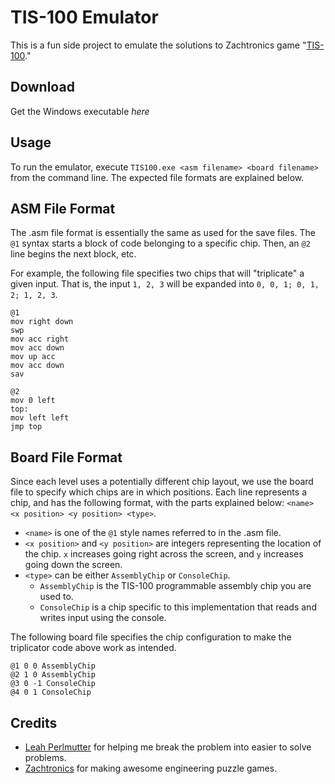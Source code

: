 
# TIS-100 Emulator
This is a fun side project to emulate the solutions to Zachtronics game "[TIS-100](http://www.zachtronics.com/tis-100/)."

## Download
Get the Windows executable _here_

## Usage
To run the emulator, execute `TIS100.exe <asm filename> <board filename>` from the command line.  The expected file formats are explained below.

## ASM File Format
The .asm file format is essentially the same as used for the save files.  The `@1` syntax starts a block of code belonging to a specific chip.  Then, an `@2` line begins the next block, etc.

For example, the following file specifies two chips that will "triplicate" a given input.  That is, the input `1, 2, 3` will be expanded into `0, 0, 1; 0, 1, 2; 1, 2, 3`.
```
@1
mov right down
swp
mov acc right
mov acc down
mov up acc
mov acc down
sav

@2
mov 0 left
top:
mov left left
jmp top
```

## Board File Format
Since each level uses a potentially different chip layout, we use the board file to specify which chips are in which positions.  Each line represents a chip, and has the following format, with the parts explained below: `<name> <x position> <y position> <type>`.

* `<name>` is one of the `@1` style names referred to in the .asm file.
* `<x position>` and `<y position>` are integers representing the location of the chip.  `x` increases going right across the screen, and `y` increases going down the screen.
* `<type>` can be either `AssemblyChip` or `ConsoleChip`.
  * `AssemblyChip` is the TIS-100 programmable assembly chip you are used to.
  * `ConsoleChip` is a chip specific to this implementation that reads and writes input using the console.

The following board file specifies the chip configuration to make the triplicator code above work as intended.

```
@1 0 0 AssemblyChip
@2 1 0 AssemblyChip
@3 0 -1 ConsoleChip
@4 0 1 ConsoleChip
```

## Credits
* [Leah Perlmutter](https://github.com/lrperlmu) for helping me break the problem into easier to solve problems.
* [Zachtronics](http://www.zachtronics.com/) for making awesome engineering puzzle games.

